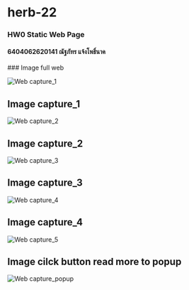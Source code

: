 ﻿# herb-22
### HW0 Static Web Page
#### 6404062620141 ณัฐภัทร แจ้งโพธิ์นาค
﻿### Image full web

![Web capture_1](https://github.com/Javajj12/herb-22/assets/81207175/062f3c12-047d-4c49-9383-3bdc95635b8e)

## Image capture_1

![Web capture_2](https://github.com/Javajj12/herb-22/assets/81207175/44b37b18-fea9-4b28-aaab-d7421d86f217)

## Image capture_2

![Web capture_3](https://github.com/Javajj12/herb-22/assets/81207175/6f00a149-1f2c-4df0-b92c-1b2a9cd61ba9)

## Image capture_3

![Web capture_4](https://github.com/Javajj12/herb-22/assets/81207175/610ba9da-b9c7-49b4-95a4-64ac21df4e5d)

## Image capture_4

![Web capture_5](https://github.com/Javajj12/herb-22/assets/81207175/87dbe85c-a346-4d79-b08b-345ab2136ae0)

## Image cilck button read more to popup

![Web capture_popup](https://github.com/Javajj12/herb-22/assets/81207175/8c6002d0-6399-447f-b401-db78c30cc556)

